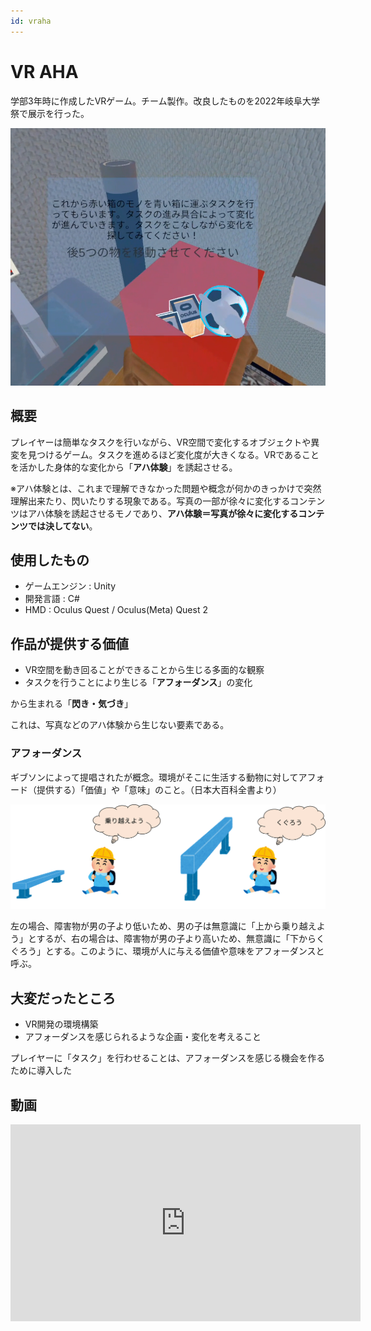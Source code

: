```yaml
---
id: vraha
---
```


# VR AHA
学部3年時に作成したVRゲーム。チーム製作。改良したものを2022年岐阜大学祭で展示を行った。

![VRAHA](../static/img/VRAHA.png)

## 概要
プレイヤーは簡単なタスクを行いながら、VR空間で変化するオブジェクトや異変を見つけるゲーム。タスクを進めるほど変化度が大きくなる。VRであることを活かした身体的な変化から「**アハ体験**」を誘起させる。

※アハ体験とは、これまで理解できなかった問題や概念が何かのきっかけで突然理解出来たり、閃いたりする現象である。写真の一部が徐々に変化するコンテンツはアハ体験を誘起させるモノであり、**アハ体験＝写真が徐々に変化するコンテンツでは決してない**。

## 使用したもの
- ゲームエンジン : Unity
- 開発言語 : C#
- HMD : Oculus Quest / Oculus(Meta) Quest 2

## 作品が提供する価値
- VR空間を動き回ることができることから生じる多面的な観察
- タスクを行うことにより生じる「**アフォーダンス**」の変化

から生まれる「**閃き・気づき**」

これは、写真などのアハ体験から生じない要素である。

### アフォーダンス
ギブソンによって提唱されたが概念。環境がそこに生活する動物に対してアフォード（提供する）「価値」や「意味」のこと。（日本大百科全書より）


![アフォーダンス例](../static/img/%E3%82%A2%E3%83%95%E3%82%A9%E3%83%BC%E3%83%80%E3%83%B3%E3%82%B9.svg)

左の場合、障害物が男の子より低いため、男の子は無意識に「上から乗り越えよう」とするが、右の場合は、障害物が男の子より高いため、無意識に「下からくぐろう」とする。このように、環境が人に与える価値や意味をアフォーダンスと呼ぶ。

## 大変だったところ
- VR開発の環境構築
- アフォーダンスを感じられるような企画・変化を考えること

プレイヤーに「タスク」を行わせることは、アフォーダンスを感じる機会を作るために導入した

## 動画
<iframe width="560" height="315" src="https://www.youtube.com/embed/dPdiliWH9JY" title="YouTube video player" frameborder="0" allow="accelerometer; autoplay; clipboard-write; encrypted-media; gyroscope; picture-in-picture; web-share" allowfullscreen></iframe>